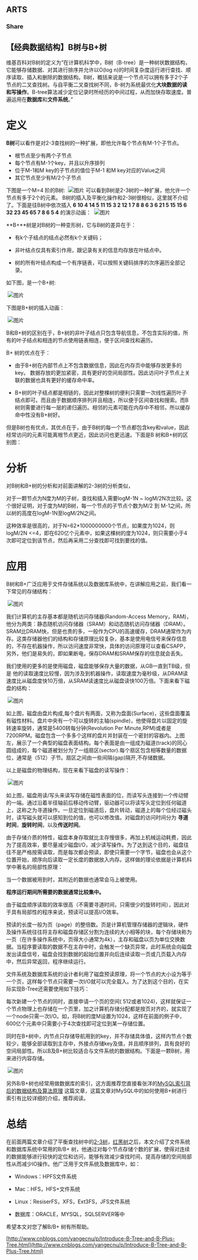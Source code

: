 ## ARTS

### Share

## 【经典数据结构】B树与B+树

维基百科对B树的定义为“在计算机科学中，B树（B-tree）是一种树状数据结构，它能够存储数据、对其进行排序并允许以O(log n)的时间复杂度运行进行查找、顺序读取、插入和删除的数据结构。B树，概括来说是一个节点可以拥有多于2个子节点的二叉查找树。与自平衡二叉查找树不同，B-树为系统最优化**大块数据的读和写操作**。B-tree算法减少定位记录时所经历的中间过程，从而加快存取速度。普遍运用在**数据库**和**文件系统**。”

# 定义

**B树**可以看作是对2-3查找树的一种扩展，即他允许每个节点有M-1个子节点。
* 根节点至少有两个子节点
* 每个节点有M-1个key，并且以升序排列
* 位于M-1和M key的子节点的值位于M-1 和M key对应的Value之间
* 其它节点至少有M/2个子节点

下图是一个M=4 阶的B树:
 ![图片](https://images0.cnblogs.com/blog/94031/201403/290047034539184.png)
可以看到B树是2-3树的一种扩展，他允许一个节点有多于2个的元素。
B树的插入及平衡化操作和2-3树很相似，这里就不介绍了。下面是往B树中依次插入
**6 10 4 14 5 11 15 3 2 12 1 7 8 8 6 3 6 21 5 15 15 6 32 23 45 65 7 8 6 5 4**
的演示动画：
 ![图片](https://files.cnblogs.com/yangecnu/btreebuild.gif)


**B+**树是对B树的一种变形树，它与B树的差异在于：

* 有k个子结点的结点必然有k个关键码；

* 非叶结点仅具有索引作用，跟记录有关的信息均存放在叶结点中。

* 树的所有叶结点构成一个有序链表，可以按照关键码排序的次序遍历全部记录。



如下图，是一个B+树:

 ![图片](https://images0.cnblogs.com/blog/94031/201403/290050025784094.png)

下图是B+树的插入动画：

 ![图片](https://files.cnblogs.com/yangecnu/Bplustreebuild.gif)

B和B+树的区别在于，B+树的非叶子结点只包含导航信息，不包含实际的值，所有的叶子结点和相连的节点使用链表相连，便于区间查找和遍历。

B+ 树的优点在于：

* 由于B+树在内部节点上不包含数据信息，因此在内存页中能够存放更多的key。 数据存放的更加紧密，具有更好的空间局部性。因此访问叶子节点上关联的数据也具有更好的缓存命中率。

* B+树的叶子结点都是相链的，因此对整棵树的便利只需要一次线性遍历叶子结点即可。而且由于数据顺序排列并且相连，所以便于区间查找和搜索。而B树则需要进行每一层的递归遍历。相邻的元素可能在内存中不相邻，所以缓存命中性没有B+树好。



但是B树也有优点，其优点在于，由于B树的每一个节点都包含key和value，因此经常访问的元素可能离根节点更近，因此访问也更迅速。下面是B 树和B+树的区别图：


# 分析

对B树和B+树的分析和对前面讲解的2-3树的分析类似，

对于一颗节点为N度为M的子树，查找和插入需要logM-1N ~ logM/2N次比较。这个很好证明，对于度为M的B树，每一个节点的子节点个数为M/2 到 M-1之间，所以树的高度在logM-1N至logM/2N之间。

这种效率是很高的，对于N=62*1000000000个节点，如果度为1024，则logM/2N <=4，即在620亿个元素中，如果这棵树的度为1024，则只需要小于4次即可定位到该节点，然后再采用二分查找即可找到要找的值。

# 应用

B树和B+广泛应用于文件存储系统以及数据库系统中，在讲解应用之前，我们看一下常见的存储结构：

 ![图片](https://images0.cnblogs.com/blog/94031/201403/290050109225145.png)

我们计算机的主存基本都是随机访问存储器(Random-Access Memory，RAM)，他分为两类：静态随机访问存储器（SRAM）和动态随机访问存储器（DRAM）。SRAM比DRAM快，但是也贵的多，一般作为CPU的高速缓存，DRAM通常作为内存。这类存储器他们的结构和存储原理比较复杂，基本是使用电信号来保存信息的，不存在机器操作，所以访问速度非常快，具体的访问原理可以查看CSAPP，另外，他们是易失的，即如果断电，保存DRAM和SRAM保存的信息就会丢失。

我们使用的更多的是使用磁盘，磁盘能够保存大量的数据，从GB一直到TB级，但是 他的读取速度比较慢，因为涉及到机器操作，读取速度为毫秒级，从DRAM读速度比从磁盘度快10万倍，从SRAM读速度比从磁盘读快100万倍。下面来看下磁盘的结构：

 ![图片](https://images0.cnblogs.com/blog/94031/201403/290050156091613.png)

如上图，磁盘由盘片构成,每个盘片有两面，又称为盘面(Surface)，这些盘面覆盖有磁性材料。盘片中央有一个可以旋转的主轴(spindle)，他使得盘片以固定的旋转速率旋转，通常是5400转每分钟(Revolution Per Minute,RPM)或者是7200RPM。磁盘包含一个多多个这样的盘片并封装在一个密封的容器内。上图左，展示了一个典型的磁盘表面结构。每个表面是由一组成为磁道(track)的同心圆组成的，每个磁道被划分为了一组扇区(sector).每个扇区包含相等数量的数据位，通常是（512）子节。扇区之间由一些间隔(gap)隔开,不存储数据。

以上是磁盘的物理结构，现在来看下磁盘的读写操作：

 ![图片](https://images0.cnblogs.com/blog/94031/201403/290050192666197.png)

如上图，磁盘用读/写头来读写存储在磁性表面的位，而读写头连接到一个传动臂的一端。通过沿着半径轴前后移动传动臂，驱动器可以将读写头定位到任何磁道上，这称之为寻道操作。一旦定位到磁道后，盘片转动，磁道上的每个位经过磁头时，读写磁头就可以感知到位的值，也可以修改值。对磁盘的访问时间分为 **寻道时间**，**旋转时间**，以及**传送时间**。

由于存储介质的特性，磁盘本身存取就比主存慢很多，再加上机械运动耗费，因此为了提高效率，要尽量减少磁盘I/O，减少读写操作。为了达到这个目的，磁盘往往不是严格按需读取，而是每次都会预读，即使只需要一个字节，磁盘也会从这个位置开始，顺序向后读取一定长度的数据放入内存。这样做的理论依据是计算机科学中著名的局部性原理：

当一个数据被用到时，其附近的数据也通常会马上被使用。

**程序运行期间所需要的数据通常比较集中。**

由于磁盘顺序读取的效率很高（不需要寻道时间，只需很少的旋转时间），因此对于具有局部性的程序来说，预读可以提高I/O效率。

预读的长度一般为页（page）的整倍数。页是计算机管理存储器的逻辑块，硬件及操作系统往往将主存和磁盘存储区分割为连续的大小相等的块，每个存储块称为一页（在许多操作系统中，页得大小通常为4k），主存和磁盘以页为单位交换数据。当程序要读取的数据不在主存中时，会触发一个缺页异常，此时系统会向磁盘发出读盘信号，磁盘会找到数据的起始位置并向后连续读取一页或几页载入内存中，然后异常返回，程序继续运行。

文件系统及数据库系统的设计者利用了磁盘预读原理，将一个节点的大小设为等于一个页，这样每个节点只需要一次I/O就可以完全载入。为了达到这个目的，在实际实现B-Tree还需要使用如下技巧：

每次新建一个节点的同时，直接申请一个页的空间( 512或者1024)，这样就保证一个节点物理上也存储在一个页里，加之计算机存储分配都是按页对齐的，就实现了一个node只需一次I/O。如，将B树的度M设置为1024，这样在前面的例子中，600亿个元素中只需要小于4次查找即可定位到某一存储位置。

同时在B+树中，内节点只存储导航用到的key，并不存储具体值，这样内节点个数较少，能够全部读取到主存中，外接点存储key及值，并且顺序排列，具有良好的空间局部性。所以B及B+树比较适合与文件系统的数据结构。下面是一颗B树，用来进行内容存储。

 ![图片](https://images0.cnblogs.com/blog/94031/201403/290050241097149.png)

另外B/B+树也经常用做数据库的索引，这方面推荐您直接看张洋的[MySQL索引背后的数据结构及算法原理](http://blog.codinglabs.org/articles/theory-of-mysql-index.html) 这篇文章，这篇文章对MySQL中的如何使用B+树进行索引有比较详细的介绍，推荐阅读。

# 总结

在前面两篇文章介绍了平衡查找树中的[2-3树](http://www.cnblogs.com/yangecnu/p/Introduce-2-3-Search-Tree.html)，[红黑树](http://www.cnblogs.com/yangecnu/p/Introduce-Red-Black-Tree.html)之后，本文介绍了文件系统和数据库系统中常用的B/B+ 树，他通过对每个节点存储个数的扩展，使得对连续的数据能够进行较快的定位和访问，能够有效减少查找时间，提高存储的空间局部性从而减少IO操作。他广泛用于文件系统及数据库中，如：

* Windows：HPFS文件系统

* Mac：HFS，HFS+文件系统

* Linux：ResiserFS，XFS，Ext3FS，JFS文件系统

* 数据库：ORACLE，MYSQL，SQLSERVER等中

希望本文对您了解B/B+ 树有所帮助。


[http://www.cnblogs.com/yangecnu/p/Introduce-B-Tree-and-B-Plus-Tree.html](http://www.cnblogs.com/yangecnu/p/Introduce-B-Tree-and-B-Plus-Tree.html)

